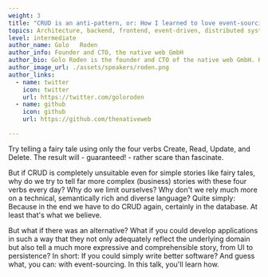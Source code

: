 ```yaml
---
weight: 3
title: "CRUD is an anti-pattern, or: How I learned to love event-sourcing"
topics: Architecture, backend, frontend, event-driven, distributed systems
level: intermediate
author_name: Golo	Roden
author_info: Founder and CTO, the native web GmbH
author_bio: Golo Roden is the founder and CTO of the native web GmbH. He advises companies on the design, architecture and development of distributed web and cloud applications and APIs, based on event-sourcing, CQRS and Domain-Driven Design (DDD). In the past 20 years, I''ve given more than 500 conference talks and wrote more than 1.000 articles for various IT magazines. I run a YouTube channel with currently > 23.000 subscribers on IT topics.
author_image_url: ./assets/speakers/roden.png
author_links: 
  - name: twitter
    icon: twitter
    url: https://twitter.com/goloroden
  - name: github
    icon: github
    url: https://github.com/thenativeweb

---
```

Try telling a fairy tale using only the four verbs Create, Read, Update, and Delete. The result will - guaranteed! - rather scare than fascinate.

But if CRUD is completely unsuitable even for simple stories like fairy tales, why do we try to tell far more complex (business) stories with these four verbs every day? Why do we limit ourselves? Why don't we rely much more on a technical, semantically rich and diverse language? Quite simply: Because in the end we have to do CRUD again, certainly in the database. At least that's what we believe.

But what if there was an alternative? What if you could develop applications in such a way that they not only adequately reflect the underlying domain but also tell a much more expressive and comprehensible story, from UI to persistence? In short: If you could simply write better software? And guess what, you can: with event-sourcing. In this talk, you'll learn how.
